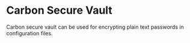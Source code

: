 # Carbon Secure Vault

Carbon secure vault can be used for encrypting plain text passwords in configuration files.
